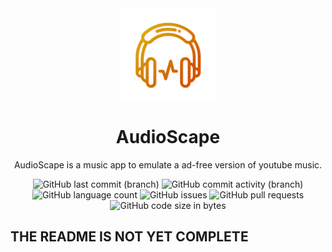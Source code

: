 <div align="center">
    <img src="./assets/images/transparent-icon.png" width="150" height="150" style="display: block; margin: 0 auto"/>
    <h1>AudioScape</h1>
    <p>AudioScape is a music app to emulate a ad-free version of youtube music.</p>
    
![GitHub last commit (branch)](https://img.shields.io/github/last-commit/ankushcodes69/Music-Player-With-Synced-Lyrics/main?style=flat&label=Last%20Commit&labelColor=ce5601&color=ce6c01)
![GitHub commit activity (branch)](https://img.shields.io/github/commit-activity/t/ankushcodes69/Music-Player-With-Synced-Lyrics?style=flat&label=Total%20Commits&labelColor=ce5601&color=ce6c01)
![GitHub language count](https://img.shields.io/github/languages/count/ankushcodes69/Music-Player-With-Synced-Lyrics?style=flat&label=Languages%20Used&labelColor=ce5601&color=ce6c01)
![GitHub issues](https://img.shields.io/github/issues/ankushcodes69/Music-Player-With-Synced-Lyrics?style=flat&label=Issues&labelColor=ce5601&color=ce6c01)
![GitHub pull requests](https://img.shields.io/github/issues-pr/ankushcodes69/Music-Player-With-Synced-Lyrics?style=flat&label=Pull%20Requests&labelColor=ce5601&color=ce6c01)
![GitHub code size in bytes](https://img.shields.io/github/languages/code-size/ankushcodes69/Music-Player-With-Synced-Lyrics?style=flat&label=Code%20Size&labelColor=ce5601&color=ce6c01)
</div>

## THE README IS NOT YET COMPLETE

